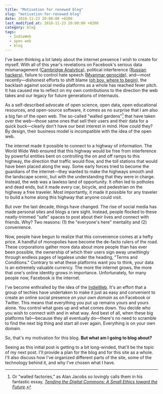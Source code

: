 ```yaml
---
title: "Motivation for renewed blog"
slug: "motivation-for-renewed-blog"
date: 2018-11-23 20:00:00 +0200
last_modified_at: 2018-11-23 20:00:00 +0200
category: blog
tags:
  - IndieWeb
  - open web
  - blog
---
```


I've  been thinking a lot lately about the internet presence I wish to create for myself. With all of this year's revelations on Facebook's serious data mismanagement ([Cambridge Analytica](https://en.wikipedia.org/wiki/Facebook–Cambridge_Analytica_data_scandal)), political interference ([Russian hackers](https://www.nytimes.com/2018/02/17/technology/indictment-russian-tech-facebook.html?module=inline)), failure to control hate speech ([Myanmar genocide](https://www.reuters.com/investigates/special-report/myanmar-facebook-hate/)), and—most recently—dishonest efforts to shift blame ([oh boy, where to begin](https://www.nytimes.com/2018/11/14/technology/facebook-data-russia-election-racism.html)), the backlash against social media platforms as a whole has reached fever pitch. It has caused me to reflect on my own contributions to the direction the web takes and our legacy for future generations of internauts.

As a self-described advocate of open science, open data, open educational resources, and open-source software, it comes as no surprise that I am also a big fan of the open web. The so-called "walled gardens"[^gardens] that have taken over the web—those same ones that sell their users and their data for a quick buck—clearly don't have our best interest in mind. How could they? By design, their business model is incompatible with the idea of the open web.

The internet made it possible to connect to a highway of information. The World Wide Web ensured that this highway would be free from interference by powerful entities bent on controlling the on and off ramps to this highway, the direction that traffic would flow, and the toll stations that would have been placed along the way. Some early forces tried to become the guardians of the internet—they wanted to make the highways smooth and the landscape scenic, but with the understanding that they were in charge. Instead, the web was a lawless land of opportunity. It often led to potholes and dead ends, but it made every car, bicycle, and pedestrian on the highway a free traveler. Most importantly, it made it possible for any traveler to build a home along this highway that anyone could visit.

But over the last decade, things have changed. The rise of social media has made personal sites and blogs a rare sight. Instead, people flocked to these neatly-trimmed "safe" spaces to post about their lives and connect with friends. Why? Two reasons: (1) the "everyone's here" mentality and (2) convenience.

Now, people have begun to realize that this convenience comes at a hefty price. A handful of monopolies have become the de-facto rulers of the road. These corporations gather more data about more people than has ever been possible, the ownership of which their users sign away unwittingly through endless pages of legalese under the heading, "Terms and Conditions." Contrary to what these platforms want you to think, your data is an extremely valuable currency. The more the internet grows, the more that one's online identity grows in importance. Unfortunately, for many people now, Facebook *is* the internet.

I've become enthralled by the idea of the [IndieWeb](https://indieweb.org). It's an effort that a group of techies have undertaken to make it just as easy and convenient to create an online social presence *on your own domain* as on Facebook or Twitter. This means that everything you put up remains yours and yours alone. You control what goes up and what comes down. You decide who you wish to connect with and in what way. And best of all, when these big platforms fail—because they all eventually do—there's no need to scramble to find the next big thing and start all over again. Everything is on your own domain.

So, that's my motivation for this blog. **But what am I going to blog about?**

Seeing as this initial post is getting to a bit long-winded, that'll be the topic of my next post. I'll provide a plan for the blog and for this site as a whole. I'll also discuss how I've organized different parts of the site, some of the technology behind it, and why I've chosen what I have.





[^gardens]: Or "walled factories," as Alan Jacobs so lovingly calls them in his fantastic essay, [*Tending the Digital Commons: A Small Ethics toward the Future*](https://iasc-culture.org/THR/THR_article_2018_Spring_Jacobs.php).
